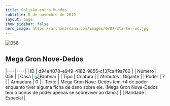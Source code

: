 ```yaml
---
title: Colisão entre Mundos
subtitle: 8 de novembro de 2019
layout: page
show_sidebar: false
hero_image: https://archonarcana.com/images/0/07/Starter-wc.jpg
---
```


![058](https://cdn.keyforgegame.com/media/card_front/pt/452_058_FFC4JG3GQJCG_pt.png)

## Mega Gron Nove-Dedos

|----|----|
| ID | d94e4078-e949-4182-9855-cf37ca49a760 |
| Número | 058 |
| Casa | ![Brobnar](https://archonarcana.com/images/thumb/e/e0/Brobnar.png/22px-Brobnar.png "Brobnar") |
| Tipo | Criatura |
| Atributos | Gigante |
| Poder | 7 |
| Armadura | 0 |
| Texto | Mega Gron Nove-Dedos tem +4 de poder enquanto tiver alguma ficha de dano sobre ele. (Mega Gron Nove-Dedos tem o bônus de poder apenas se sobreviver ao dano.) |
| Raridade | Especial |
